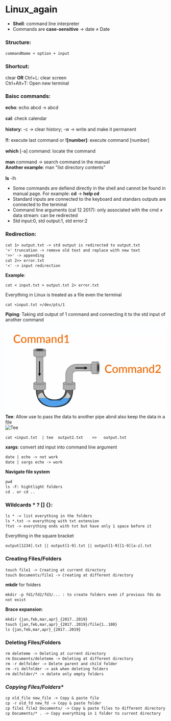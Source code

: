# Linux_again
- **Shell**: command line interpreter<br>
- Commands are **case-sensitive** -> date ≠ Date
### **Structure**:

    commandName + option + input
  
### **Shortcut**:
clear **OR** Ctrl+L: clear screen<br>
Ctrl+Alt+T: Open new terminal

### **Baisc commands**:
**echo**: echo abcd -> abcd<br><br>
**cal**: check calendar<br><br>
**history**: -c -> clear history; -w -> write and make it permanent<br><br>
**!!**: execute last command or **![number]**: execute command [number]<br><br>
**which** [-a] command: locate the command<br><br>
**man** command -> search command in the manual<br>
**Another example**: man "list directory contents"<br><br>
**ls** -lh
+ Some commands are defiend directly in the shell and cannot be found in manual page. For example: **cd** -> **help cd**
+ Standard inputs are connected to the keyboard and standars outputs are connected to the terminal
+ Command line arguments (cal 12 2017): only associated with the cmd ≠ data stream: can be redirected
+ Std input:0, std output:1, std error:2<br>

### **Redirection**:

    cat 1> output.txt -> std output is redirected to output.txt
    '>' truncation -> remove old text and replace with new text
    '>>' -> appending
    cat 2>> error.txt
    '<' -> input redirection
    
**Example**:

    cat < input.txt > output.txt 2> error.txt

Everything in Linux is treated as a file even the terminal

    cat <input.txt >/dev/pts/1
    
**Piping**: Taking std output of 1 command and connecting it to the std input of another command
![Piping](https://github.com/hyhung12/Linux_again/blob/main/piping.PNG)<br>
**Tee**: Allow use to pass the data to another pipe abnd also keep the data in a file<br>
![Tee](https://upload.wikimedia.org/wikipedia/commons/thumb/2/24/Tee.svg/400px-Tee.svg.png)

    cat <input.txt  | tee  output2.txt    >>   output.txt
**xargs**: convert std input into command line argument

    date | echo -> not work
    date | xargs echo -> work
    
**Navigate file system**

    pwd
    ls -F: hightlight folders
    cd . or cd ..

### **Wildcards * ? [] {}**:

    ls * -> list everything in the folders
    ls *.txt -> everything with txt extension
    ?txt -> everything ends with txt but have only 1 space before it
    
Everything in the square bracket

    output[1234].txt || output[1-9].txt || output[1-9][1-9][a-z].txt

### **Creating Files/Folders**

    touch file1 -> Creating at current directory
    touch Documents/file1 -> Creating at different directory
    
**mkdir** for folders

    mkdir -p fd1/fd2/fd3/... : to create folders even if previous fds do not exist
    
**Brace expansion**:

    mkdir {jan,feb,mar,apr}_{2017..2019}
    touch {jan,feb,mar,apr}_{2017..2019}/file{1..100}
    ls {jan,feb,mar,apr}_{2017..2019}
    
### **Deleting Files/Folders**

    rm deleteme -> Deleting at current directory
    rm Documents/deleteme -> Deleting at different directory
    rm -r delfolder -> Delete parent and child folder
    rm -ri delfolder -> ask when deleting folders
    rm delfolder/* -> delete only empty folders

### *Copying Files/Folders**

    cp old_file new_file -> Copy & paste file
    cp -r old_fd new_fd -> Copy & paste folder
    cp file1 file2 Documents/ -> Copy & paste files to different directory
    cp Documents/* . -> Copy everything in 1 folder to current directory
    
